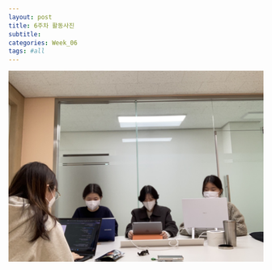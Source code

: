 ```yaml
---
layout: post
title: 6주차 활동사진
subtitle:
categories: Week_06
tags: #all
---
```


![1주차사진](/assets/images/week_images/KakaoTalk_20221123_174816084.jpg)
